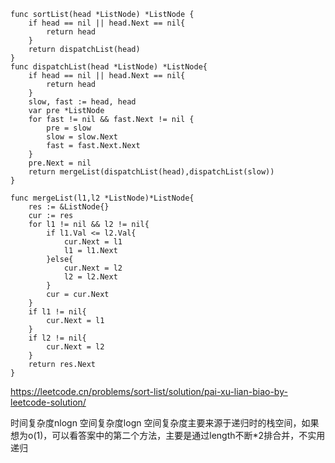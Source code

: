 ```golang
func sortList(head *ListNode) *ListNode {
    if head == nil || head.Next == nil{
        return head
    }
    return dispatchList(head)
}
func dispatchList(head *ListNode) *ListNode{
    if head == nil || head.Next == nil{
        return head
    }
    slow, fast := head, head
    var pre *ListNode
    for fast != nil && fast.Next != nil {
        pre = slow
        slow = slow.Next
        fast = fast.Next.Next
    }
    pre.Next = nil
    return mergeList(dispatchList(head),dispatchList(slow))
}

func mergeList(l1,l2 *ListNode)*ListNode{
    res := &ListNode{}
    cur := res
    for l1 != nil && l2 != nil{
        if l1.Val <= l2.Val{
            cur.Next = l1
            l1 = l1.Next
        }else{
            cur.Next = l2
            l2 = l2.Next
        }
        cur = cur.Next
    }
    if l1 != nil{
        cur.Next = l1
    }
    if l2 != nil{
        cur.Next = l2
    }
    return res.Next
}
```
https://leetcode.cn/problems/sort-list/solution/pai-xu-lian-biao-by-leetcode-solution/

时间复杂度nlogn 空间复杂度logn
空间复杂度主要来源于递归时的栈空间，如果想为o(1)，可以看答案中的第二个方法，主要是通过length不断*2排合并，不实用递归